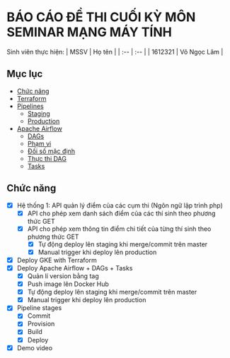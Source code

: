 # BÁO CÁO ĐỀ THI CUỐI KỲ MÔN SEMINAR MẠNG MÁY TÍNH
Sinh viên thực hiện:
| MSSV | Họ tên |
| :-- | :-- |
| 1612321 | Võ Ngọc Lâm |

## Mục lục

<!-- vim-markdown-toc GFM -->

* [Chức năng](#chức-năng)
* [Terraform](#terraform)
* [Pipelines](#pipelines)
    * [Staging](#staging)
    * [Production](#production)
* [Apache Airflow](#apache-airflow)
    * [DAGs](#dags)
    * [Phạm vi](#phm-vi)
    * [Đối số mặc định](#i-s-mc-nh)
    * [Thực thi DAG](#thc-thi-dag)
    * [Tasks](#tasks)

## Chức năng
- [x] Hệ thống 1: API quản lý điểm của các cụm thi (Ngôn ngữ lập trình php)
    - [x] API cho phép xem danh sách điểm của các thí sinh theo phương thức GET
    - [x] API cho phép xem thông tin điểm chi tiết của từng thí sinh theo phương thức GET
       - [x] Tự động deploy lên staging khi merge/commit trên master
       - [x] Manual trigger khi deploy lên production  
- [x] Deploy GKE with Terraform
- [x] Deploy Apache Airflow + DAGs + Tasks
    - [x] Quản lí version bằng tag
    - [x] Push image lên Docker Hub
    - [x] Tự động deploy lên staging khi merge/commit trên master
    - [x] Manual trigger khi deploy lên production
- [x] Pipeline stages
    - [x] Commit
    - [x] Provision
    - [x] Build
    - [x] Deploy
- [x] Demo video
